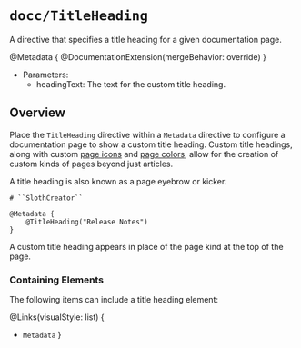 # ``docc/TitleHeading``

A directive that specifies a title heading for a given documentation page.

@Metadata {
    @DocumentationExtension(mergeBehavior: override)
}

- Parameters:
    - headingText: The text for the custom title heading.

## Overview

Place the `TitleHeading` directive within a `Metadata` directive to configure a documentation page to show a custom title heading. Custom title headings, along with custom [page icons](doc:PageImage) and [page colors](doc:PageColor), allow for the creation of custom kinds of pages beyond just articles.

A title heading is also known as a page eyebrow or kicker.

```
# ``SlothCreator``

@Metadata {
    @TitleHeading("Release Notes")
}
```

A custom title heading appears in place of the page kind at the top of the page.
### Containing Elements

The following items can include a title heading element:

@Links(visualStyle: list) {
   - ``Metadata``
}

<!-- Copyright (c) 2023 Apple Inc and the Swift Project authors. All Rights Reserved. -->
